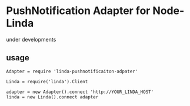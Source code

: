 # PushNotification Adapter for Node-Linda

under developments

## usage

```
Adapter = require 'linda-pushnotificaiton-adpater'

Linda = require('linda').Client

adapter = new Adapter().connect 'http://YOUR_LINDA_HOST'
linda = new Linda().connect adapter
```
